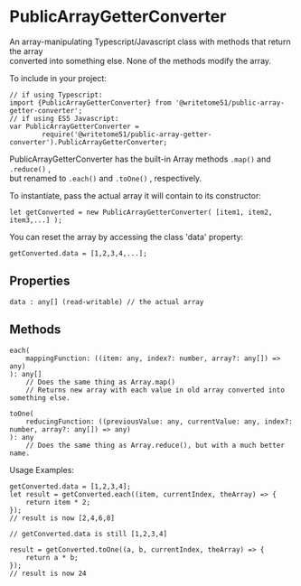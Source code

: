 # PublicArrayGetterConverter

An array-manipulating Typescript/Javascript class with methods that return the array   
converted into something else.  None of the methods modify the array.

To include in your project:

    // if using Typescript:
    import {PublicArrayGetterConverter} from '@writetome51/public-array-getter-converter';
    // if using ES5 Javascript:
    var PublicArrayGetterConverter = 
            require('@writetome51/public-array-getter-converter').PublicArrayGetterConverter;

PublicArrayGetterConverter has the built-in Array methods  `.map()`  and  `.reduce()` ,  
but renamed to  `.each()`  and  `.toOne()` , respectively.

To instantiate, pass the actual array it will contain to its constructor:

    let getConverted = new PublicArrayGetterConverter( [item1, item2, item3,...] );

You can reset the array by accessing the class 'data' property:

    getConverted.data = [1,2,3,4,...];


## Properties

	data : any[] (read-writable) // the actual array

## Methods
	
	each(
        mappingFunction: ((item: any, index?: number, array?: any[]) => any)
	): any[]
        // Does the same thing as Array.map()
        // Returns new array with each value in old array converted into something else.

	toOne(
        reducingFunction: ((previousValue: any, currentValue: any, index?: number, array?: any[]) => any)
	): any
        // Does the same thing as Array.reduce(), but with a much better name.


Usage Examples:

    getConverted.data = [1,2,3,4];  
    let result = getConverted.each((item, currentIndex, theArray) => {
	    return item * 2;
    });
    // result is now [2,4,6,8]

    // getConverted.data is still [1,2,3,4]

    result = getConverted.toOne((a, b, currentIndex, theArray) => {
	    return a * b;
    });
    // result is now 24
